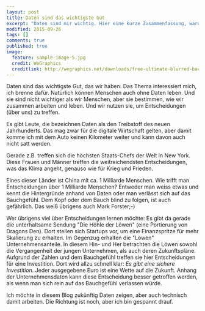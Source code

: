 ```yaml
---
layout: post
title: Daten sind das wichtigste Gut
excerpt: "Daten sind mir wichtig. Hier eine kurze Zusammenfassung, warum dies so ist."
modified: 2015-09-26
tags: []
comments: true
published: true
image:
  feature: sample-image-5.jpg
  credit: WeGraphics
  creditlink: http://wegraphics.net/downloads/free-ultimate-blurred-background-pack/
---
```


Daten sind das wichtigste Gut, das wir haben. Das Thema interessiert mich, ich brenne dafür. Natürlich können Menschen auch ohne Daten leben. Und sie sind nicht wichtiger als wir Menschen, aber sie bestimmen, wie wir zusammen arbeiten und leben. Und wir nutzen sie, um Entscheidungen (über uns) zu treffen.

Es gibt Leute, die bezeichnen Daten als den Treibstoff des neuen Jahrhunderts. Das mag zwar für die digitale Wirtschaft gelten, aber damit komme ich mit dem Auto keinen Kilometer weiter und kann davon auch nicht satt werden.

Gerade z.B. treffen sich die höchsten Staats-Chefs der Welt in New York. Diese Frauen und Männer treffen die weitreichendsten Entscheidungen, was das Klima angeht, genauso wie für Krieg und Frieden.

Eines dieser Länder ist China mit ca. 1 Milliarde Menschen. Wie trifft man Entscheidungen über 1 Milliarde Menschen? Entweder man weiss etwas und kennt die Hintergründe anhand von Daten oder man verlässt sich auf das Bauchgefühl. Dem Kopf oder dem Bauch blind zu folgen, ist auch gefährlich. Das weiß übrigens auch Mark Forster;-)

Wer übrigens viel über Entscheidungen lernen möchte: Es gibt da gerade die unterhaltsame Sendung "Die Höhle der Löwen" (eine Portierung von Dragons Den). Dort stellen sich Startups vor, um eine Finanzspritze für mehr Skalierung zu erhalten. Im Gegenzug erhalten die "Löwen" Unternehmensanteile. In diesem Hin- und Her betrachten die Löwen sowohl die Vergangenheit der jungen Unternehmen, als auch deren Zukunftspläne. Aufgrund der Zahlen und dem Bauchgefühl treffen sie hier Entscheidungen für eine Investition. Dort wird allzu schnell klar: *Es gibt eine sichere Investition*. Jeder ausgegebene Euro ist eine Wette auf die Zukunft. Anhang der Unternehmensdaten kann diese Entscheidung besser getroffen werden, als wenn man sich rein auf das Bauchgefühl verlassen würde.

Ich möchte in diesem Blog zukünftig Daten zeigen, aber auch technisch damit arbeiten. Die Richtung ist noch, aber ich bin gespannt drauf.
